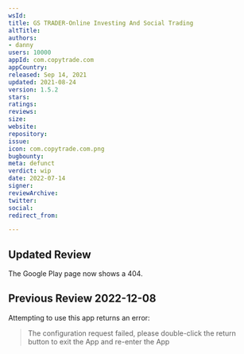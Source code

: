 ```yaml
---
wsId: 
title: GS TRADER-Online Investing And Social Trading
altTitle: 
authors:
- danny
users: 10000
appId: com.copytrade.com
appCountry: 
released: Sep 14, 2021
updated: 2021-08-24
version: 1.5.2
stars: 
ratings: 
reviews: 
size: 
website: 
repository: 
issue: 
icon: com.copytrade.com.png
bugbounty: 
meta: defunct
verdict: wip
date: 2022-07-14
signer: 
reviewArchive: 
twitter: 
social: 
redirect_from: 

---
```


## Updated Review 

The Google Play page now shows a 404.

## Previous Review 2022-12-08

Attempting to use this app returns an error:

> The configuration request failed, please double-click the return button to exit the App and re-enter the App